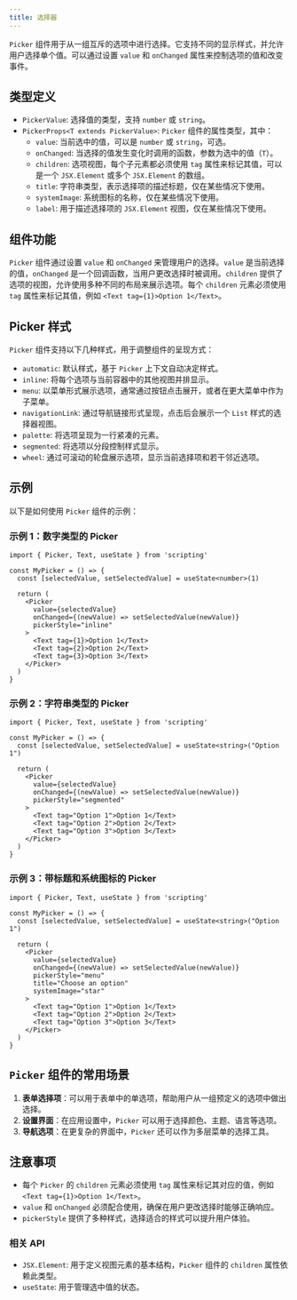 ```yaml
---
title: 选择器
---
```

`Picker` 组件用于从一组互斥的选项中进行选择。它支持不同的显示样式，并允许用户选择单个值。可以通过设置 `value` 和 `onChanged` 属性来控制选项的值和改变事件。

## 类型定义

- `PickerValue`: 选择值的类型，支持 `number` 或 `string`。
- `PickerProps<T extends PickerValue>`: `Picker` 组件的属性类型，其中：
  - `value`: 当前选中的值，可以是 `number` 或 `string`，可选。
  - `onChanged`: 当选择的值发生变化时调用的函数，参数为选中的值（`T`）。
  - `children`: 选项视图，每个子元素都必须使用 `tag` 属性来标记其值，可以是一个 `JSX.Element` 或多个 `JSX.Element` 的数组。
  - `title`: 字符串类型，表示选择项的描述标题，仅在某些情况下使用。
  - `systemImage`: 系统图标的名称，仅在某些情况下使用。
  - `label`: 用于描述选择项的 `JSX.Element` 视图，仅在某些情况下使用。

## 组件功能

`Picker` 组件通过设置 `value` 和 `onChanged` 来管理用户的选择。`value` 是当前选择的值，`onChanged` 是一个回调函数，当用户更改选择时被调用。`children` 提供了选项的视图，允许使用多种不同的布局来展示选项。每个 `children` 元素必须使用 `tag` 属性来标记其值，例如 `<Text tag={1}>Option 1</Text>`。

## Picker 样式

`Picker` 组件支持以下几种样式，用于调整组件的呈现方式：

- `automatic`: 默认样式，基于 `Picker` 上下文自动决定样式。
- `inline`: 将每个选项与当前容器中的其他视图并排显示。
- `menu`: 以菜单形式展示选项，通常通过按钮点击展开，或者在更大菜单中作为子菜单。
- `navigationLink`: 通过导航链接形式呈现，点击后会展示一个 `List` 样式的选择器视图。
- `palette`: 将选项呈现为一行紧凑的元素。
- `segmented`: 将选项以分段控制样式显示。
- `wheel`: 通过可滚动的轮盘展示选项，显示当前选择项和若干邻近选项。

## 示例

以下是如何使用 `Picker` 组件的示例：

### 示例 1：数字类型的 Picker

```tsx
import { Picker, Text, useState } from 'scripting'

const MyPicker = () => {
  const [selectedValue, setSelectedValue] = useState<number>(1)

  return (
    <Picker
      value={selectedValue}
      onChanged={(newValue) => setSelectedValue(newValue)}
      pickerStyle="inline"
    >
      <Text tag={1}>Option 1</Text>
      <Text tag={2}>Option 2</Text>
      <Text tag={3}>Option 3</Text>
    </Picker>
  )
}
```

### 示例 2：字符串类型的 Picker

```tsx
import { Picker, Text, useState } from 'scripting'

const MyPicker = () => {
  const [selectedValue, setSelectedValue] = useState<string>("Option 1")

  return (
    <Picker
      value={selectedValue}
      onChanged={(newValue) => setSelectedValue(newValue)}
      pickerStyle="segmented"
    >
      <Text tag="Option 1">Option 1</Text>
      <Text tag="Option 2">Option 2</Text>
      <Text tag="Option 3">Option 3</Text>
    </Picker>
  )
}
```

### 示例 3：带标题和系统图标的 Picker

```tsx
import { Picker, Text, useState } from 'scripting'

const MyPicker = () => {
  const [selectedValue, setSelectedValue] = useState<string>("Option 1")

  return (
    <Picker
      value={selectedValue}
      onChanged={(newValue) => setSelectedValue(newValue)}
      pickerStyle="menu"
      title="Choose an option"
      systemImage="star"
    >
      <Text tag="Option 1">Option 1</Text>
      <Text tag="Option 2">Option 2</Text>
      <Text tag="Option 3">Option 3</Text>
    </Picker>
  )
}
```

## `Picker` 组件的常用场景

1. **表单选择项**：可以用于表单中的单选项，帮助用户从一组预定义的选项中做出选择。
2. **设置界面**：在应用设置中，`Picker` 可以用于选择颜色、主题、语言等选项。
3. **导航选项**：在更复杂的界面中，`Picker` 还可以作为多层菜单的选择工具。

## 注意事项

- 每个 `Picker` 的 `children` 元素必须使用 `tag` 属性来标记其对应的值，例如 `<Text tag={1}>Option 1</Text>`。
- `value` 和 `onChanged` 必须配合使用，确保在用户更改选择时能够正确响应。
- `pickerStyle` 提供了多种样式，选择适合的样式可以提升用户体验。

### 相关 API

- `JSX.Element`: 用于定义视图元素的基本结构，`Picker` 组件的 `children` 属性依赖此类型。
- `useState`: 用于管理选中值的状态。
